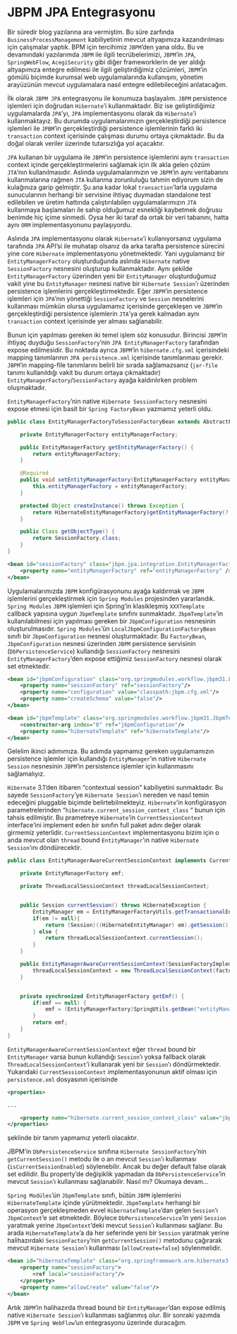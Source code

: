 # JBPM JPA Entegrasyonu
Bir süredir blog yazılarına ara vermiştim. Bu süre zarfında `BusinessProcessManagement` kabiliyetinin mevcut altyapımıza 
kazandırılması için çalışmalar yaptık. BPM için tercihimiz `JBPM`’den yana oldu. Bu ve devamındaki yazılarımda `JBPM` ile 
ilgili tecrübelerimizi, `JBPM`’in `JPA`, `SpringWebFlow`, `AcegiSecurity` gibi diğer frameworklerin de yer aldığı 
altyapımıza entegre edilmesi ile ilgili geliştirdiğimiz çözümleri, `JBPM`’in gömülü biçimde kurumsal web uygulamalarında 
kullanışını, yönetim arayüzünün mevcut uygulamalara nasıl entegre edilebileceğini anlatacağım.

İlk olarak `JBPM JPA` entegrasyonu ile konumuza başlayalım. `JBPM` persistence işlemleri için doğrudan `Hibernate`’i 
kullanmaktadır. Biz ise geliştirdiğimiz uygulamalarda `JPA`’yı, `JPA` implementasyonu olarak da `Hibernate`’i 
kullanmaktayız. Bu durumda uygulamalarımızın gerçekleştirdiği persistence işlemleri ile `JPBM`’in gerçekleştirdiği 
persistence işlemlerinin farklı iki `transaction` context içerisinde çalışması durumu ortaya çıkmaktadır. Bu da doğal 
olarak veriler üzerinde tutarsızlığa yol açacaktır.

`JPA` kullanan bir uygulama ile `JBPM`'in persistence işlemlerini aynı `transaction` context içinde gerçekleştirmelerini 
sağlamak için ilk akla gelen çözüm `JTA`’nın kullanılmasıdır. Aslında uygulamalarımızın ve `JBPM`’in aynı veritabanını 
kullanmalarına rağmen `JTA` kullanma zorunluluğu tahmin ediyorum sizin de kulağınıza garip gelmiştir. Şu ana kadar lokal 
`transaction`’larla uygulama sunucularının herhangi bir servisine ihtiyaç duymadan standalone test edilebilen ve üretim 
hattında çalıştırılabilen uygulamalarımızın `JTA` kullanmaya başlamaları ile sahip olduğumuz esnekliği kaybetmek doğrusu 
benimde hiç içime sinmedi. Oysa her iki taraf da ortak bir veri tabanını, hatta aynı `ORM` implementasyonunu paylaşıyordu.

Aslında `JPA` implementasyonu olarak `Hibernate`’i kullanıyorsanız uygulama tarafında `JPA` API’si ile muhatap olsanız da 
arka tarafta persistence sürecini yine core `Hibernate` implementasyonu yönetmektedir. Yani uygulamanız bir 
`EntityManagerFactory` oluşturduğunda aslında `Hibernate` native `SessionFactory` nesnesini oluşturup kullanmaktadır. 
Aynı şekilde `EntityManagerFactory` üzerinden yeni bir `EntityManager` oluşturduğumuz vakit yine bu `EntityManager` 
nesnesi native bir `Hibernate Session`’ı üzerinden persistence işlemlerini gerçekleştirmektedir. Eğer `JBPM`’in 
persistence işlemleri için `JPA`’nın yönettiği `SessionFactory` ve `Session` nesnelerini kullanması mümkün olursa 
uygulamamız içerisinde gerçekleşen ve `JBPM`’in gerçekleştirdiği persistence işlemlerin `JTA`’ya gerek kalmadan aynı 
`transaction` context içerisinde yer alması sağlanabilir.

Bunun için yapılması gereken iki temel işlem söz konusudur. Birincisi `JBPM`’in ihtiyaç duyduğu `SessionFactory`’nin 
`JPA EntityManagerFactory` tarafından expose edilmesidir. Bu noktada ayrıca `JBPM`’in `hibernate.cfg.xml` içerisindeki 
mapping tanımlarının `JPA persistence.xml` içerisinde tanımlanması gerekir. `JBPM`’in mapping-file tanımlarını belirli 
bir sırada sağlamazsanız (`jar-file` tanımı kullanıldığı vakit bu durum ortaya çıkmaktadır) 
`EntityManagerFactory`/`SessionFactory` ayağa kaldırılırken problem oluşmaktadır.

`EntityManagerFactory`’nin native `Hibernate SessionFactory` nesnesini expose etmesi için basit bir `Spring FactoryBean` 
yazmamız yeterli oldu.

```java
public class EntityManagerFactoryToSessionFactoryBean extends AbstractFactoryBean {

	private EntityManagerFactory entityManagerFactory;

	public EntityManagerFactory getEntityManagerFactory() {
		return entityManagerFactory;
	}

	@Required
	public void setEntityManagerFactory(EntityManagerFactory entityManagerFactory) {
		this.entityManagerFactory = entityManagerFactory;
	}

	protected Object createInstance() throws Exception {
		return HibernateEntityManagerFactory)getEntityManagerFactory(?.getSessionFactory();
	}

	public Class getObjectType() {
		return SessionFactory.class;
	}
}
```

```xml
<bean id="sessionFactory" class="jbpm.jpa.integration.EntityManagerFactoryToSessionFactoryBean">
    <property name="entityManagerFactory" ref="entityManagerFactory" />
</bean>
```

Uygulamalarımızda `JBPM` konfigürasyonunu ayağa kaldırmak ve `JBPM` işlemlerini gerçekleştirmek için `Spring Modules` 
projesinden yararlandık. `Spring Modules` `JBPM` işlemleri için Spring’in klasikleşmiş `XXXTemplate` callback yapısına 
uygun `JbpmTemplate` sınıfını sunmaktadır. `JbpmTemplate`’in kullanılabilmesi için yapılması gereken bir 
`JbpmConfiguration` nesnesinin oluşturulmasıdır. `Spring Modules`’ün `LocalJbpmConfigurationFactoryBean` sınıfı bir 
`JbpmConfiguration` nesnesi oluşturmaktadır. Bu `FactoryBean`, `JbpmConfiguration` nesnesi üzerinden `JBPM` persistence 
servisinin (`DbPersistenceService`) kullandığı `SessionFactory` nesnesini `EntityManagerFactory`’den expose ettiğimiz 
`SessionFactory` nesnesi olarak set etmektedir.

```xml
<bean id="jbpmConfiguration" class="org.springmodules.workflow.jbpm31.LocalJbpmConfigurationFactoryBean">
    <property name="sessionFactory" ref="sessionFactory"/>
    <property name="configuration" value="classpath:jbpm.cfg.xml"/>
    <property name="createSchema" value="false"/>
</bean>

<bean id="jbpmTemplate" class="org.springmodules.workflow.jbpm31.JbpmTemplate">
    <constructor-arg index="0" ref="jbpmConfiguration"/>
    <property name="hibernateTemplate" ref="hibernateTemplate"/>
</bean>
```


Gelelim ikinci adımımıza. Bu adımda yapmamız gereken uygulamamızın persistence işlemler için kullandığı 
`EntityManager`’ın native `Hibernate Session` nesnesinin `JBPM`’in persistence işlemler için kullanmasını sağlamalıyız.

`Hibernate` 3.1’den itibaren “contextual session” kabiliyetini sunmaktadır. Bu sayede `SessionFactory`’ye 
`Hibernate Session`’ı nereden ve nasıl temin edeceğini pluggable biçimde belirtebilmekteyiz. `Hibernate`’in konfigürasyon 
parametrelerinden “`hibernate.current_session_context_class` “ bunun için tahsis edilmiştir. Bu prametreye `Hibernate`’in 
`CurrentSessionContext` interface’ini implement eden bir sınıfın full paket adını değer olarak girmemiz yeterlidir. 
`CurrentSessionContext` implementasyonu bizim için o anda mevcut olan `thread` bound `EntityManager`’ın native 
`Hibernate Session`’ını döndürecektir.

```java
public class EntityManagerAwareCurrentSessionContext implements CurrentSessionContext {

	private EntityManagerFactory emf;

	private ThreadLocalSessionContext threadLocalSessionContext;


	public Session currentSession() throws HibernateException {
		EntityManager em = EntityManagerFactoryUtils.getTransactionalEntityManager(getEmf());
		if(em != null){
			return (Session)((HibernateEntityManager) em).getSession();
		} else {
			return threadLocalSessionContext.currentSession();
		}
	}

	public EntityManagerAwareCurrentSessionContext(SessionFactoryImplementor factory) {
		threadLocalSessionContext = new ThreadLocalSessionContext(factory);
	}


	private synchronized EntityManagerFactory getEmf() {
		if(emf == null) {
			emf = (EntityManagerFactory)SpringUtils.getBean("entityManagerFactory");
		}
		return emf;
	}
}
```

`EntityManagerAwareCurrentSessionContext` eğer `thread` bound bir `EntityManager` varsa bunun kullandığı `Session`’ı 
yoksa fallback olarak `ThreadLocalSessionContext`’i kullanarak yeni bir `Session`’ı döndürmektedir. Yukarıdaki 
`CurrentSessionContext` implementasyonunun aktif olması için `persistence.xml` dosyasının içerisinde

```xml
<properties>

...

    <property name="hibernate.current_session_context_class" value="jbpm.jpa.integration.EntityManagerAwareCurrentSessionContext" />
</properties>
```

şeklinde bir tanım yapmamız yeterli olacaktır.

JBPM’in `DbPersistenceService` sınıfına `Hibernate SessionFactory`’nin `getCurrentSession()` metodu ile o an mevcut 
`Session`’ı kullanması (`isCurrentSessionEnabled`) söylenebilir. Ancak bu değer default false olarak set edilidir. Bu 
property’de değişiklik yapmadan da `DbPersistenceService`’in mevcut `Session`’ı kullanması sağlanabilir. Nasıl mı? 
Okumaya devam…

`Spring Modüles`’ün `JbpmTemplate` sınıfı, bütün `JBPM` işlemlerini `HibernateTemplate` içinde yürütmektedir. 
`JbpmTemplate` herhangi bir operasyon gerçekleşmeden evvel `HibernateTemplate`’dan gelen `Session`’ı `JbpmContext`’e set 
etmektedir. Böylece `DbPersistenceService`’in yeni `Session` yaratmak yerine `JbpmContext`’deki mevcut `Session`’ı 
kullanması sağlanır. Bu arada `HibernateTemplate`’a da her seferinde yeni bir `Session` yaratmak yerine halihazırdaki 
`SessionFactory`’nin `getCurrentSession()` metodunu çağırarak mevcut `Hibernate Session`’ı kullanması (`allowCreate=false`) 
söylenmelidir.

```xml
<bean id="hibernateTemplate" class="org.springframework.orm.hibernate3.HibernateTemplate">
    <property name="sessionFactory">
        <ref local="sessionFactory"/>
    </property>
    <property name="allowCreate" value="false"/>
</bean>
```

Artık `JBPM`’in halihazırda thread bound bir `EntityManager`’dan expose edilmiş native `Hibernate Session`’ı kullanması 
sağlanmış olur. Bir sonraki yazımda `JBPM` ve `Spring WebFlow`’un entegrasyonu üzerinde duracağım.
